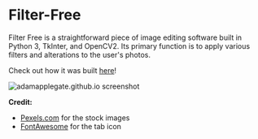 # Filter-Free
Filter Free is a straightforward piece of image editing software built in Python 3, TkInter, and OpenCV2. Its primary function is to apply various filters and alterations to the user's photos.


Check out how it was built [here](https://adamapplegate.github.io)!

![adamapplegate.github.io screenshot](https://adamapplegate.github.io/assets/img/portfolio/filter-free/emboss_demo_v1.gif "Filter Free Demo")

**Credit:**
* [Pexels.com](https://www.pexels.com/) for the stock images
* [FontAwesome](https://fontawesome.com/license) for the tab icon 
